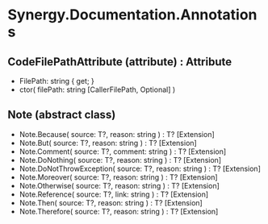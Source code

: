 ﻿# Synergy.Documentation.Annotations

## CodeFilePathAttribute (attribute) : Attribute
 - FilePath: string { get; }
 - ctor(
     filePath: string [CallerFilePath, Optional]
   )

## Note (abstract class)
 - Note.Because<T>(
     source: T?,
     reason: string
   ) : T? [Extension]
 - Note.But<T>(
     source: T?,
     reason: string
   ) : T? [Extension]
 - Note.Comment<T>(
     source: T?,
     comment: string
   ) : T? [Extension]
 - Note.DoNothing<T>(
     source: T?,
     reason: string
   ) : T? [Extension]
 - Note.DoNotThrowException<T>(
     source: T?,
     reason: string
   ) : T? [Extension]
 - Note.Moreover<T>(
     source: T?,
     reason: string
   ) : T? [Extension]
 - Note.Otherwise<T>(
     source: T?,
     reason: string
   ) : T? [Extension]
 - Note.Reference<T>(
     source: T?,
     link: string
   ) : T? [Extension]
 - Note.Then<T>(
     source: T?,
     reason: string
   ) : T? [Extension]
 - Note.Therefore<T>(
     source: T?,
     reason: string
   ) : T? [Extension]

